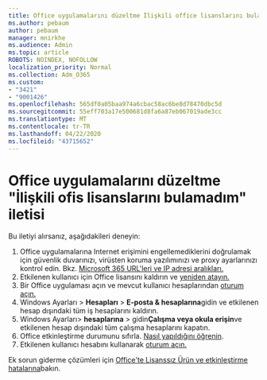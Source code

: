 ```yaml
---
title: Office uygulamalarını düzeltme İlişkili office lisanslarını bulamadım
ms.author: pebaum
author: pebaum
manager: mnirkhe
ms.audience: Admin
ms.topic: article
ROBOTS: NOINDEX, NOFOLLOW
localization_priority: Normal
ms.collection: Adm_O365
ms.custom:
- "3421"
- "9001426"
ms.openlocfilehash: 565df0a05baa974a6cbac58ac6be8d78470dbc5d
ms.sourcegitcommit: 55eff703a17e500681d8fa6a87eb067019ade3cc
ms.translationtype: MT
ms.contentlocale: tr-TR
ms.lasthandoff: 04/22/2020
ms.locfileid: "43715652"
---
```

# <a name="fixing-the-office-apps-couldnt-find-office-licenses-associated-message"></a>Office uygulamalarını düzeltme "İlişkili ofis lisanslarını bulamadım" iletisi

Bu iletiyi alırsanız, aşağıdakileri deneyin:

1. Office uygulamalarına Internet erişimini engellemediklerini doğrulamak için güvenlik duvarınızı, virüsten koruma yazılımınızı ve proxy ayarlarınızı kontrol edin. Bkz. [Microsoft 365 URL'leri ve IP adresi aralıkları.](https://docs.microsoft.com/office365/enterprise/urls-and-ip-address-ranges)
2. Etkilenen kullanıcı için Office lisansını kaldırın ve [yeniden atayın.](https://docs.microsoft.com/office365/admin/manage/assign-licenses-to-users) 
3. Bir Office uygulaması açın ve mevcut kullanıcı hesaplarından [oturum açın.](https://support.office.com/article/5a20dc11-47e9-4b6f-945d-478cb6d92071)
4. Windows Ayarları > **Hesapları** > **E-posta & hesaplarına**gidin ve etkilenen hesap dışındaki tüm iş hesaplarını kaldırın.
5. Windows Ayarları> **hesaplarına** > gidin**Çalışma veya okula erişin**ve etkilenen hesap dışındaki tüm çalışma hesaplarını kapatın.
6. Office etkinleştirme durumunu sıfırla. [Nasıl yapıldığını öğrenin](https://docs.microsoft.com/office365/troubleshoot/activation/reset-office-365-proplus-activation-state).
7. Etkilenen kullanıcı hesabını kullanarak [oturum açın.](https://support.office.com/article/628ea040-f265-49de-b986-be09c3ebf8a9)

Ek sorun giderme çözümleri için [Office'te Lisanssız Ürün ve etkinleştirme hatalarına](https://support.office.com/Article/0d23d3c0-c19c-4b2f-9845-5344fedc4380)bakın.